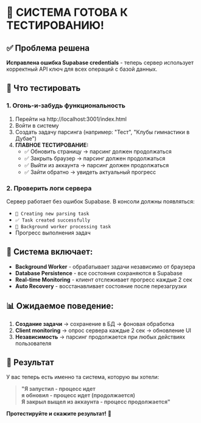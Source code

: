 # 🚀 СИСТЕМА ГОТОВА К ТЕСТИРОВАНИЮ!

## ✅ Проблема решена

**Исправлена ошибка Supabase credentials** - теперь сервер использует корректный API ключ для всех операций с базой данных.

## 🎯 Что тестировать

### 1. Огонь-и-забудь функциональность
1. Перейти на http://localhost:3001/index.html 
2. Войти в систему
3. Создать задачу парсинга (например: "Тест", "Клубы гимнастики в Дубае")
4. **ГЛАВНОЕ ТЕСТИРОВАНИЕ:**
   - ✅ Обновить страницу → парсинг должен продолжаться
   - ✅ Закрыть браузер → парсинг должен продолжаться  
   - ✅ Выйти из аккаунта → парсинг должен продолжаться
   - ✅ Зайти обратно → увидеть актуальный прогресс

### 2. Проверить логи сервера
Сервер работает без ошибок Supabase. В консоли должны появляться:
- `📝 Creating new parsing task`
- `✅ Task created successfully`  
- `🔄 Background worker processing task`
- Прогресс выполнения задач

## 🔧 Система включает:

- **Background Worker** - обрабатывает задачи независимо от браузера
- **Database Persistence** - все состояния сохраняются в Supabase
- **Real-time Monitoring** - клиент отслеживает прогресс каждые 2 сек
- **Auto Recovery** - восстанавливает состояние после перезагрузки

## 📊 Ожидаемое поведение:

1. **Создание задачи** → сохранение в БД → фоновая обработка 
2. **Client monitoring** → опрос сервера каждые 2 сек → обновление UI
3. **Независимость** → парсинг продолжается при любых действиях пользователя

## 🎉 Результат

У вас теперь есть именно та система, которую вы хотели:

> **"Я запустил - процесс идет  
> я обновил - процесс идет (продолжается)  
> Я закрыл выщел из аккаунта - процесс продолжается"**

**Протестируйте и скажите результат!** 🚀